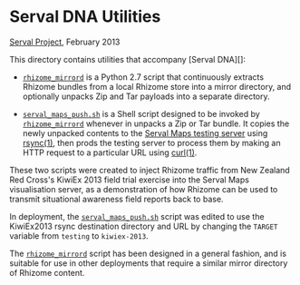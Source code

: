 Serval DNA Utilities
====================
[Serval Project][], February 2013

This directory contains utilities that accompany [Serval DNA][]:

 * [`rhizome_mirrord`][] is a Python 2.7 script that continuously extracts
   Rhizome bundles from a local Rhizome store into a mirror directory, and
   optionally unpacks Zip and Tar payloads into a separate directory.

 * [`serval_maps_push.sh`][] is a Shell script designed to be invoked by
   [`rhizome_mirrord`][] whenever in unpacks a Zip or Tar bundle.  It copies the
   newly unpacked contents to the [Serval Maps testing server][] using
   [rsync(1)][], then prods the testing server to process them by making an
   HTTP request to a particular URL using [curl(1)][].

These two scripts were created to inject Rhizome traffic from New Zealand Red
Cross's KiwiEx 2013 field trial exercise into the Serval Maps visualisation
server, as a demonstration of how Rhizome can be used to transmit situational
awareness field reports back to base.

In deployment, the [`serval_maps_push.sh`][] script was edited to use the
KiwiEx2013 rsync destination directory and URL by changing the `TARGET`
variable from `testing` to `kiwiex-2013`.

The [`rhizome_mirrord`][] script has been designed in a general fashion, and is
suitable for use in other deployments that require a similar mirror directory
of Rhizome content.


[Serval Project]: http://www.servalproject.org/
[`rhizome_mirrord`]: ./rhizome_mirrord
[`serval_maps_push.sh`]: ./serval_maps_push.sh
[Serval Maps testing server]: http://maps.servalproject.org/testing/
[rsync(1)]: http://rsync.samba.org/ftp/rsync/rsync.html
[curl(1)]: http://curl.haxx.se/docs/manpage.html
